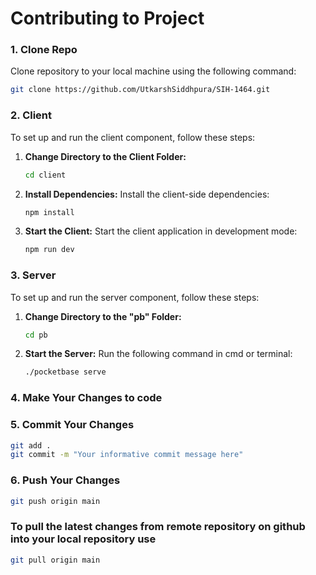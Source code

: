# Contributing to Project

### 1. Clone Repo

Clone repository to your local machine using the following command:

```bash
git clone https://github.com/UtkarshSiddhpura/SIH-1464.git
```

### 2. Client

To set up and run the client component, follow these steps:

1. **Change Directory to the Client Folder:**

    ```bash
    cd client
    ```

2. **Install Dependencies:** Install the client-side dependencies:

    ```bash
    npm install
    ```

3. **Start the Client:** Start the client application in development mode:

    ```bash
    npm run dev
    ```

### 3. Server

To set up and run the server component, follow these steps:

1. **Change Directory to the "pb" Folder:**

    ```bash
    cd pb
    ```

2. **Start the Server:** Run the following command in cmd or terminal:

    ```bash
    ./pocketbase serve
    ```

### 4. Make Your Changes to code

### 5. Commit Your Changes

```bash
git add .
git commit -m "Your informative commit message here"
```

### 6. Push Your Changes

```bash
git push origin main
```

### To pull the latest changes from remote repository on github into your local repository use

```bash
git pull origin main
```
